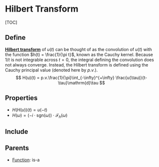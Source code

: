 # Hilbert Transform

[TOC]

## Define

[**Hilbert transform**](./Function.md) of $u(t)$ can be thought of as the convolution of $u(t)$ with the function $h(t) = \frac{1}{\pi t}$, known as the Cauchy kernel. Because $1/t$ is not integrable across $t = 0$, the integral defining the convolution does not always converge. Instead, the Hilbert transform is defined using the Cauchy principal value (denoted here by $p.v.$).
$$
H(u)(t) = p.v.\frac{1}{\pi}\int_{-\infty}^{+\infty} \frac{u(\tau)}{t-\tau}\mathrm{d}\tau
$$

## Properties

- $H(H(u))(t) = u(-t)$
- $H(\omega) = (-i \cdot \text{sgn}(\omega))\cdot \mathcal F_h(\omega)$

## Include

## Parents

- [Function](./Function.md): is-a

